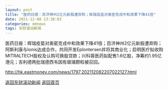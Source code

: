 ```yaml
---
layout: post
title: "医药日报｜百济神州2亿元新股遭弃购；辉瑞疫苗对奥密克戎中和效果下降41倍"
date: 2021-12-08 13:38:03
categories: emnews
tags: 东财滚动新闻
---
```


医药日报：辉瑞疫苗对奥密克戎中和效果下降41倍；百济神州2亿元新股遭弃购；阿斯利康与Ionis达成合作，共同开发Eplontersen并将其商业化；启明医疗拟收购MITRALTECH股权及认购可换股贷款；兴科蓉医药拟配售1.6亿股，净筹约1.95亿港元；吉利德两批瑞德西韦因有玻璃颗粒被召回。

<http://hk.eastmoney.com/news/1797,202112082207022127.html>

[返回东财滚动新闻](//finews.withounder.com/emnews/)
[返回首页](//finews.withounder.com/)